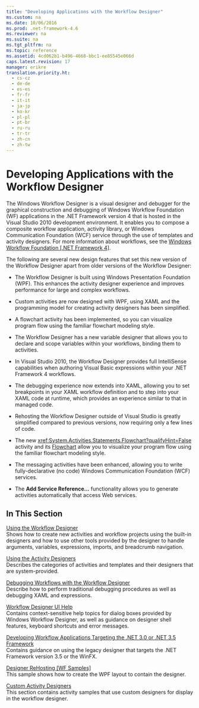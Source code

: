 ```yaml
---
title: "Developing Applications with the Workflow Designer"
ms.custom: na
ms.date: 10/06/2016
ms.prod: .net-framework-4.6
ms.reviewer: na
ms.suite: na
ms.tgt_pltfrm: na
ms.topic: reference
ms.assetid: 4cd062b1-b496-4668-bbc1-ee85545e066d
caps.latest.revision: 17
manager: erikre
translation.priority.ht: 
  - cs-cz
  - de-de
  - es-es
  - fr-fr
  - it-it
  - ja-jp
  - ko-kr
  - pl-pl
  - pt-br
  - ru-ru
  - tr-tr
  - zh-cn
  - zh-tw
---
```

# Developing Applications with the Workflow Designer
The Windows Workflow Designer is a visual designer and debugger for the graphical construction and debugging of Windows Workflow Foundation (WF) applications in the .NET Framework version 4 that is hosted in the Visual Studio 2010 development environment. It enables you to compose a composite workflow application, activity library, or Windows Communication Foundation (WCF) service through the use of templates and activity designers. For more information about workflows, see the [Windows Workflow Foundation &#91;.NET Framework 4&#93;](../Topic/Windows%20Workflow%20Foundation.md).  
  
 The following are several new design features that set this new version of the Workflow Designer apart from older versions of the Workflow Designer:  
  
-   The Workflow Designer is built using Windows Presentation Foundation (WPF). This enhances the activity designer experience and improves performance for large and complex workflows.  
  
-   Custom activities are now designed with WPF, using XAML and the programming model for creating activity designers has been simplified.  
  
-   A flowchart activity has been implemented, so you can visualize program flow using the familiar flowchart modeling style.  
  
-   The Workflow Designer has a new variable designer that allows you to declare and scope variables within your workflows, binding them to activities.  
  
-   In Visual Studio 2010, the Workflow Designer provides full IntelliSense capabilities when authoring Visual Basic expressions within your .NET Framework 4 workflows.  
  
-   The debugging experience now extends into XAML, allowing you to set breakpoints in your XAML workflow definition and to step into your XAML code at runtime, which provides an experience similar to that in managed code.  
  
-   Rehosting the Workflow Designer outside of Visual Studio is greatly simplified compared to previous versions, now requiring only a few lines of code.  
  
-   The new <xref:System.Activities.Statements.Flowchart?qualifyHint=False> activity and its [Flowchart](../WF_Design/Flowchart-Activity-Designer.md) allow you to visualize your program flow using the familiar flowchart modeling style.  
  
-   The messaging activities have been enhanced, allowing you to write fully-declarative (no code) Windows Communication Foundation (WCF) services.  
  
-   The **Add Service Reference…** functionality allows you to generate activities automatically that access Web services.  
  
## In This Section  
 [Using the Workflow Designer](../WF_Design/Using-the-Workflow-Designer.md)  
 Shows how to create new activities and workflow projects using the built-in designers and how to use other tools provided by the designer to handle arguments, variables, expressions, imports, and breadcrumb navigation.  
  
 [Using the Activity Designers](../WF_Design/Using-the-Activity-Designers.md)  
 Describes the categories of activities and templates and their designers that are system-provided.  
  
 [Debugging Workflows with the Workflow Designer](../WF_Design/Debugging-Workflows-with-the-Workflow-Designer.md)  
 Describe how to perform traditional debugging procedures as well as debugging XAML and expressions.  
  
 [Workflow Designer UI Help](../WF_Design/Workflow-Designer-UI-Help.md)  
 Contains context-sensitive help topics for dialog boxes provided by Windows Workflow Designer, as well as guidance on designer shell features, keyboard shortcuts and error messages.  
  
 [Developing Workflow Applications Targeting the .NET 3.0 or .NET 3.5 Framework](../WF_Design/Developing-Workflow-Applications-Targeting-the-.NET-3.0-or-.NET-3.5-Framework.md)  
 Contains guidance on using the legacy designer that targets the .NET Framework version 3.5 or the WinFX.  
  
 [Designer ReHosting &#91;WF Samples&#93;](../Topic/Designer%20ReHosting.md)  
 This sample shows how to create the WPF layout to contain the designer.  
  
 [Custom Activity Designers](../Topic/Custom%20Activity%20Designers.md)  
 This section contains activity samples that use custom designers for display in the workflow designer.